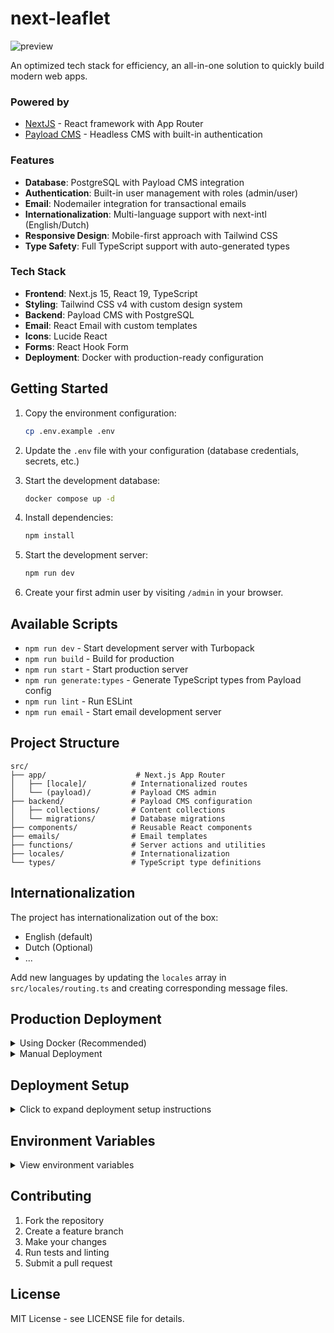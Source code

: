 # next-leaflet

![preview](https://i.imgur.com/oulW1VO.png)

An optimized tech stack for efficiency, an all-in-one solution to quickly build modern web apps.

### Powered by

- [NextJS](https://nextjs.org) - React framework with App Router
- [Payload CMS](https://payloadcms.com) - Headless CMS with built-in authentication

### Features

- **Database**: PostgreSQL with Payload CMS integration
- **Authentication**: Built-in user management with roles (admin/user)
- **Email**: Nodemailer integration for transactional emails
- **Internationalization**: Multi-language support with next-intl (English/Dutch)
- **Responsive Design**: Mobile-first approach with Tailwind CSS
- **Type Safety**: Full TypeScript support with auto-generated types

### Tech Stack

- **Frontend**: Next.js 15, React 19, TypeScript
- **Styling**: Tailwind CSS v4 with custom design system
- **Backend**: Payload CMS with PostgreSQL
- **Email**: React Email with custom templates
- **Icons**: Lucide React
- **Forms**: React Hook Form
- **Deployment**: Docker with production-ready configuration

## Getting Started

1. Copy the environment configuration:
    ```bash
    cp .env.example .env
    ```

2. Update the `.env` file with your configuration (database credentials, secrets, etc.)

3. Start the development database:
    ```bash
    docker compose up -d
    ```

4. Install dependencies:
    ```bash
    npm install
    ```

5. Start the development server:
    ```bash
    npm run dev
    ```

6. Create your first admin user by visiting `/admin` in your browser.

## Available Scripts

- `npm run dev` - Start development server with Turbopack
- `npm run build` - Build for production
- `npm run start` - Start production server
- `npm run generate:types` - Generate TypeScript types from Payload config
- `npm run lint` - Run ESLint
- `npm run email` - Start email development server

## Project Structure

```
src/
├── app/                    # Next.js App Router
│   ├── [locale]/          # Internationalized routes
│   └── (payload)/         # Payload CMS admin
├── backend/               # Payload CMS configuration
│   ├── collections/       # Content collections
│   └── migrations/        # Database migrations
├── components/            # Reusable React components
├── emails/                # Email templates
├── functions/             # Server actions and utilities
├── locales/               # Internationalization
└── types/                 # TypeScript type definitions
```

## Internationalization

The project has internationalization out of the box:
- English (default)
- Dutch (Optional)
- ...

Add new languages by updating the `locales` array in `src/locales/routing.ts` and creating corresponding message files.

## Production Deployment

<details>
<summary>Using Docker (Recommended)</summary>

1. Update your `.env` file for production:
    ```bash
    COMPOSE_PROFILES=prod
    ```

2. Build and start the production stack:
    ```bash
    docker compose up -d --build
    ```

</details>

<details>
<summary>Manual Deployment</summary>

1. Build the application:
    ```bash
    npm run build
    ```

2. Start the production server:
    ```bash
    npm start
    ```

</details>

## Deployment Setup

<details>
<summary>Click to expand deployment setup instructions</summary>

To enable automatic deployment via GitHub Actions:

### 1. Configure Self-Hosted Runner (Optional)

If using a self-hosted runner for deployment:

1. Go to your repository Settings → Actions → Runners
2. Click "New self-hosted runner" and follow the setup instructions for your server
3. Install Docker and Docker Compose on your server

### 2. Set Up Repository Secrets

Go to your repository Settings → Secrets and variables → Actions, and add these secrets:

#### Required Secrets:
- `SSH_KEY`: Your private SSH key for server access
  ```bash
  # Generate a new SSH key pair (if needed)
  ssh-keygen -t ed25519 -C "github-deploy"
  # Copy the private key content
  cat ~/.ssh/id_ed25519
  ```

#### Optional SSH Secrets (with defaults):
- `SSH_HOST`: SSH hostname or IP (defaults to 'localhost')
- `SSH_PORT`: SSH port number (defaults to '22')
- `SSH_USER`: SSH username (defaults to 'root')

#### Application Configuration:
- `APP_ENV`: Your complete production `.env` file content (must include `NEXT_PUBLIC_DOMAIN`)
  ```
  PAYLOAD_SECRET=your-secret-here
  NEXT_PUBLIC_DOMAIN=https://your-domain.com
  DATABASE_URI=postgresql://...
  # ... other environment variables
  ```

### 3. Enable Deployment

The deployment workflow includes:
- **Lint**: Code quality checks
- **Deploy**: Build and deploy the application via SSH
- **Healthcheck**: Verify the application is responding using your domain

The workflow automatically triggers on pushes to the `main` branch.

### 4. Server Prerequisites

Your deployment server needs:
- Docker and Docker Compose installed
- SSH access configured
- Git installed
- Sufficient permissions to run Docker commands
- Network access to your domain for health checks

</details>

## Environment Variables

<details>
<summary>View environment variables</summary>

Key environment variables (see `.env.example` for full list):

- `PAYLOAD_SECRET` - Secret key for Payload CMS
- `NEXT_PUBLIC_DOMAIN` - Your domain URL
- `DATABASE_*` - PostgreSQL connection details
- `SMTP_*` - Email server configuration (optional)

</details>

## Contributing

1. Fork the repository
2. Create a feature branch
3. Make your changes
4. Run tests and linting
5. Submit a pull request

## License

MIT License - see LICENSE file for details.
